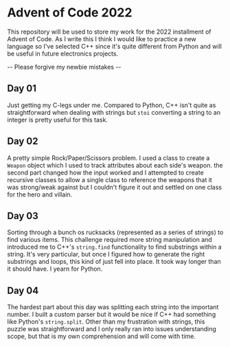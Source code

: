 # Advent of Code 2022
This repository will be used to store my work for the 2022 installment of Advent of Code. As I write this I think I would like to practice a new language so I've selected C++ since it's quite different from Python and will be useful in future electronics projects. 

-- Please forgive my newbie mistakes --

## Day 01
Just getting my C-legs under me. Compared to Python, C++ isn't quite as straightforward when dealing with strings but `stoi` converting a string to an integer is pretty useful for this task.

## Day 02
A pretty simple Rock/Paper/Scissors problem. I used a class to create a `Weapon` object which I used to track attributes about each side's weapon. the second part changed how the input worked and I attempted to create recursive classes to allow a single class to reference the weapons that it was strong/weak against but I couldn't figure it out and settled on one class for the hero and villain.

## Day 03
Sorting through a bunch os rucksacks (represented as a series of strings) to find various items. This challenge required more string manipulation and introduced me to C++'s `string.find` functionality to find substrings within a string. It's very particular, but once I figured how to generate the right substrings and loops, this kind of just fell into place. It took way longer than it should have. I yearn for Python.

## Day 04
The hardest part about this day was splitting each string into the important number. I built a custom parser but it would be nice if C++ had something like Python's `string.split`. Other than my frustration with strings, this puzzle was straightforward and I only really ran into issues understanding scope, but that is my own comprehension and will come with time.
